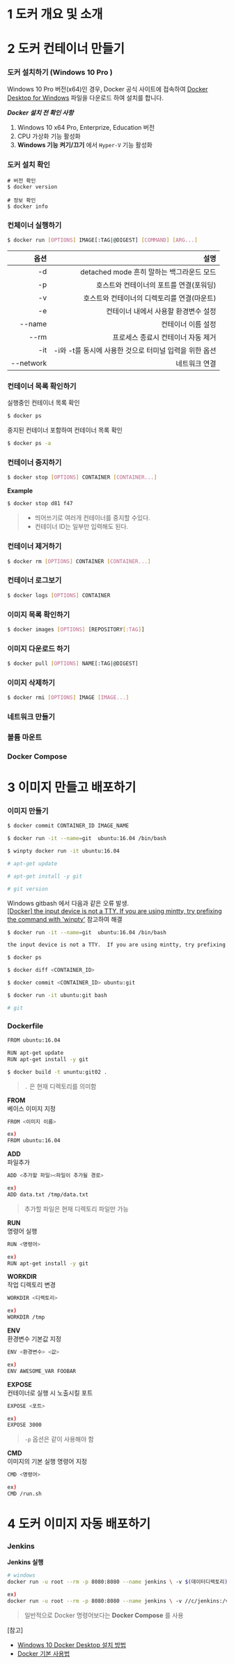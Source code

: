 # 1 도커 개요 및 소개

# 2 도커 컨테이너 만들기

### 도커 설치하기 (Windows 10 Pro )

Windows 10 Pro 버전(x64)인 경우, Docker 공식 사이트에 접속하여 [Docker Desktop for Windows](https://hub.docker.com/editions/community/docker-ce-desktop-windows) 파일을 다운로드 하여 설치를 합니다.

***Docker 설치 전 확인 사항***
  1. Windows 10 x64 Pro, Enterprize, Education 버전
  2. CPU 가상화 기능 활성화
  3. **Windows 기능 켜기/끄기** 에서 `Hyper-V` 기능 활성화


### 도커 설치 확인

```
# 버전 확인
$ docker version

# 정보 확인
$ docker info
```

### 컨체이너 실행하기

```bash
$ docker run [OPTIONS] IMAGE[:TAG|@DIGEST] [COMMAND] [ARG...]
```
| 옵션 | 설명 |
|---:|---:|
| -d | detached mode 흔히 말하는 백그라운드 모드 |
| -p | 호스트와 컨테이너의 포트를 연결(포워딩) |
| -v | 호스트와 컨테이너의 디렉토리를 연결(마운트) |
| -e | 컨테이너 내에서 사용할 환경변수 설정 |
| --name | 컨테이너 이름 설정 |
| --rm | 프로세스 종료시 컨테이너 자동 제거 |
| -it | -i와 -t를 동시에 사용한 것으로 터미널 입력을 위한 옵션 |
| --network | 네트워크 연결 |


### 컨테이너 목록 확인하기
실행중인 컨테이너 목록 확인
```bash
$ docker ps
```

중지된 컨테이너 포함하여 컨테이너 목록 확인
```bash
$ docker ps -a
```

### 컨테이너 중지하기
```bash
$ docker stop [OPTIONS] CONTAINER [CONTAINER...]
```

**Example**
```bash
$ docker stop d81 f47
```
> - 띄어쓰기로 여러개 컨테이너를 중지할 수있다. 
> - 컨테이너 ID는 일부만 입력해도 된다.

### 컨테이너 제거하기
```bash
$ docker rm [OPTIONS] CONTAINER [CONTAINER...]
```

### 컨테이너 로그보기
```bash
$ docker logs [OPTIONS] CONTAINER
```

### 이미지 목록 확인하기
```bash
$ docker images [OPTIONS] [REPOSITORY[:TAG]]
```

### 이미지 다운로드 하기
```bash
$ docker pull [OPTIONS] NAME[:TAG|@DIGEST]
```

### 이미지 삭제하기
```bash
$ docker rmi [OPTIONS] IMAGE [IMAGE...]
```

### 네트워크 만들기

### 볼륨 마운트

### Docker Compose


# 3 이미지 만들고 배포하기

### 이미지 만들기

```bash
$ docker commit CONTAINER_ID IMAGE_NAME
```

```bash
$ docker run -it --name=git  ubuntu:16.04 /bin/bash

$ winpty docker run -it ubuntu:16.04

# apt-get update

# apt-get install -y git

# git version
```

Windows gitbash 에서 다음과 같은 오류 발생.  
[[Docker] the input device is not a TTY. If you are using mintty, try prefixing the command with 'winpty'](https://forgiveall.tistory.com/471) 참고하여 해결
```bash
$ docker run -it --name=git  ubuntu:16.04 /bin/bash

the input device is not a TTY.  If you are using mintty, try prefixing the command with 'winpty'
```

```bash
$ docker ps

$ docker diff <CONTAINER_ID>

$ docker commit <CONTAINER_ID> ubuntu:git

$ docker run -it ubuntu:git bash

# git
```


### Dockerfile

```bash
FROM ubuntu:16.04

RUN apt-get update
RUN apt-get install -y git
```

```bash
$ docker build -t ununtu:git02 .
```
> `.` 은 현재 디렉토리를 의미함


**FROM**  
베이스 이미지 지정
```bash
FROM <이미지 이름>

ex)
FROM ubuntu:16.04
```

**ADD**  
파일추가
```bash
ADD <추가할 파일><파일이 추가될 경로>

ex)
ADD data.txt /tmp/data.txt
```
> 추가할 파일은 현재 디렉토리 파일만 가능

**RUN**  
명령어 실행
```bash
RUN <명령어>

ex)
RUN apt-get install -y git
```

**WORKDIR**  
작업 디렉토리 변경
```bash
WORKDIR <디렉토리>

ex)
WORKDIR /tmp
```

**ENV**  
환경변수 기본값 지정
```bash
ENV <환경변수> <값>

ex)
ENV AWESOME_VAR FOOBAR
```

**EXPOSE**  
컨테이너로 실행 시 노출시킬 포트
```bash
EXPOSE <포트>

ex)
EXPOSE 3000
```
> `-p` 옵션은 같이 사용해야 함

**CMD**  
이미지의 기본 실행 명령어 지정
```bash
CMD <명령어>

ex)
CMD /run.sh
```


# 4 도커 이미지 자동 배포하기

### Jenkins

**Jenkins 실행**
```bash
# windows
docker run -u root --rm -p 8080:8080 --name jenkins \ -v $(데이터디렉토리):/var/jenkins_home \ subicura/jenkins:2

ex)
docker run -u root --rm -p 8080:8080 --name jenkins \ -v //c/jenkins:/var/jenkins_home \ subicura/jenkins:2
```

> 일반적으로 Docker 명령어보다는 **Docker Compose** 를 사용



[참고]
  - [Windows 10 Docker Desktop 설치 방법](https://luckygg.tistory.com/165)
  - [Docker 기본 사용법](http://pyrasis.com/Docker/Docker-HOWTO)